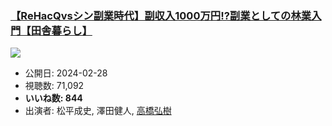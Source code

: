 ### [【ReHacQvsシン副業時代】副収入1000万円!?副業としての林業入門【田舎暮らし】](https://www.youtube.com/watch?v=po0lO_YHy7s)
[![](https://img.youtube.com/vi/po0lO_YHy7s/sddefault.jpg)](https://www.youtube.com/watch?v=po0lO_YHy7s)
-   公開日: 2024-02-28
-   視聴数: 71,092
-   **いいね数: 844**
-   出演者: 松平成史, 澤田健人, [高橋弘樹](/rehacq_fan/people/高橋弘樹 "wikilink")
